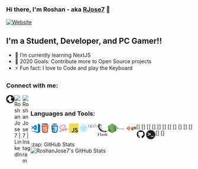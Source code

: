 ### Hi there, I'm Roshan - aka [RJose7][website] 👋

[![Website]("./assets/profile.png")](https://roshjose.codes)

## I'm a Student, Developer, and PC Gamer!!

- 🌱 I’m currently learning NextJS
- 🥅 2020 Goals: Contribute more to Open Source projects
- ⚡ Fun fact: I love to Code and play the Keyboard

### Connect with me:

[<img align="left" alt="roshanjose.codes" width="22px" src="https://raw.githubusercontent.com/iconic/open-iconic/master/svg/globe.svg" />][website]
[<img align="left" alt="RoshanJose7 | LinkedIn" width="22px" src="https://cdn.jsdelivr.net/npm/simple-icons@v3/icons/linkedin.svg" />][linkedin]
[<img align="left" alt="RoshanJose7 | Instagram" width="22px" src="https://cdn.jsdelivr.net/npm/simple-icons@v3/icons/instagram.svg" />][instagram]

<br />

### Languages and Tools:

[<img align="left" alt="Visual Studio Code" width="26px" src="./assets/visual-studio-code.png" />]
[<img align="left" alt="HTML5" width="26px" src="./assets/html.png" />]
[<img align="left" alt="CSS3" width="26px" src="./assets/css.png" />]
[<img align="left" alt="Sass" width="26px" src="./assets/sass.png" />]
[<img align="left" alt="JavaScript" width="26px" src="./assets/javascript.png" />]
[<img align="left" alt="React" width="26px" src="./assets/react.png" />]
[<img align="left" alt="Next" width="26px" src="./assets/next-js.png" />]
[<img align="left" alt="Flask" width="26px" src="./assets/flask.jpg" />]
[<img align="left" alt="Node.js" width="26px" src="./assets/nodejs.png" />]
[<img align="left" alt="MongoDB" width="26px" src="./assets/mongodb.png" />]
[<img align="left" alt="Git" width="26px" src="./assets/git.png" />]
[<img align="left" alt="GitHub" width="26px" src="./assets/github.jpg" />]
[<img align="left" alt="Terminal" width="26px" src="./assets/terminal.png" />]

<summary>:zap: GitHub Stats</summary>

<img align="left" alt="RoshanJose7's GitHub Stats" src="https://github-readme-stats.codestackr.vercel.app/api?username=RoshanJose7&show_icons=true&hide_border=true" />

[website]: https://roshjose.codes
[instagram]: https://www.instagram.com/rj7_plays/
[linkedin]: https://www.linkedin.com/in/roshan-jose-919456118/
